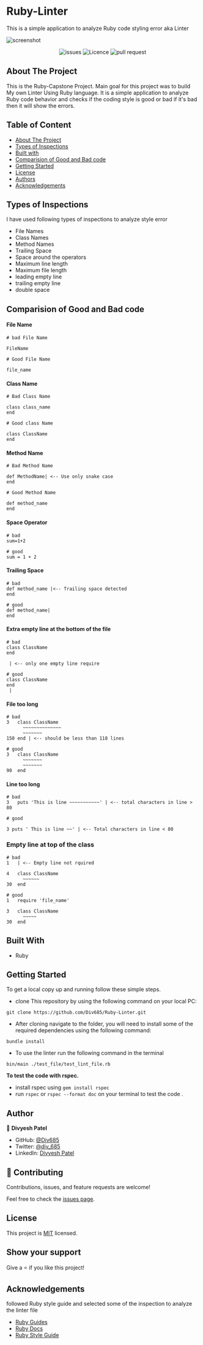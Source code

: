 # Ruby-Linter
This is a simple application to analyze Ruby code styling error aka Linter

![screenshot](./img/screenshot.png)

<p align="center"> 
<img src="https://img.shields.io/github/issues/Div685/Ruby-Linter?style=for-the-badge" alt="issues" >
<img src="https://img.shields.io/github/license/Div685/Ruby-Linter?style=for-the-badge" alt="Licence" >
<img src="https://img.shields.io/github/issues-pr/Div685/Ruby-Linter?style=for-the-badge" alt="pull request" >
</p>

## About The Project

This is the Ruby-Capstone Project. Main goal for this project was to build My own Linter Using Ruby language. It is a simple application to analyze Ruby code behavior and checks if the coding style is good or bad if it's bad then it will show the errors.

## Table of Content
- [About The Project](#about-the-project)
- [Types of Inspections](#types-of-inspections)
- [Built with](#built-with)
- [Comparision of Good and Bad code](#comparision-of-good-and-bad-code)
- [Getting Started](#getting-started)
- [License](#license)
- [Authors](#authors)
- [Acknowledgements](#acknowledgements)

## Types of Inspections

I have used following types of inspections to analyze style error

- File Names
- Class Names
- Method Names
- Trailing Space
- Space around the operators
- Maximum line length
- Maximum file length
- leading empty line
- trailing empty line
- double space

## Comparision of Good and Bad code

#### File Name
```
# bad File Name

FileName

# Good File Name

file_name
```

####  Class Name
```
# Bad Class Name

class class_name
end

# Good class Name

class ClassName
end
```

#### Method Name
```
# Bad Method Name

def MethodName| <-- Use only snake case
end

# Good Method Name

def method_name
end
```


#### Space Operator
```
# bad
sum=1+2

# good
sum = 1 + 2
```

#### Trailing Space
```
# bad
def method_name |<-- Trailing space detected
end

# good
def method_name|
end
```

#### Extra empty line at the bottom of the file
```
# bad
class ClassName
end

 | <-- only one empty line require

# good
class ClassName
end
 |
```

#### File too long
```
# bad
3   class ClassName
      ~~~~~~~~~~~~~~
      ~~~~~~~
150 end | <-- should be less than 118 lines

# good 
3   class ClassName
      ~~~~~~~
      ~~~~~~~
90  end 
```
#### Line too long
```
# bad
3   puts 'This is line ~~~~~~~~~~~' | <-- total characters in line > 80 

# good

3 puts ' This is line ~~' | <-- Total characters in line < 80
```

### Empty line at top of the class
```
# bad
1   | <-- Empty line not rquired

4   class ClassName
      ~~~~~~
30  end

# good
1   require 'file_name'

3   class ClassName
      ~~~~~
30  end
```

## Built With

- Ruby


## Getting Started

To get a local copy up and running follow these simple steps.

- clone This repository by using the following command on your local PC:

```
git clone https://github.com/Div685/Ruby-Linter.git
```
- After cloning navigate to the folder, you will need to install some of the required dependencies using the following command:

```
bundle install
```
- To use the linter run the following command in the terminal
``` 
bin/main ./test_file/test_lint_file.rb
```
**To test the code with rspec.**
  - install rspec using `gem install rspec` 
  - run `rspec` or `rspec --format doc` on your terminal to test the code .

## Author

👤 **Divyesh Patel**

- GitHub: [@Div685](https://github.com/Div685)
- Twitter: [@div_685](https://www.linkedin.com/in/divyesh-patel-2a15a6107)
- LinkedIn: [Divyesh Patel](https://www.linkedin.com/in/divyesh-patel-2a15a6107)

## 🤝 Contributing

Contributions, issues, and feature requests are welcome!

Feel free to check the [issues page](https://github.com/Div685/Ruby-Linter/issues).

## License

This project is [MIT](https://github.com/Div685/Ruby-Linter/blob/feature/ruby_linter/LICENSE) licensed.

## Show your support

Give a ⭐️ if you like this project!

## Acknowledgements
followed Ruby style guide and selected some of the inspection to analyze the linter file
- [Ruby Guides](https://www.rubyguides.com/)
- [Ruby Docs](https://ruby-doc.org/)
- [Ruby Style Guide](https://rubystyle.guide/)
